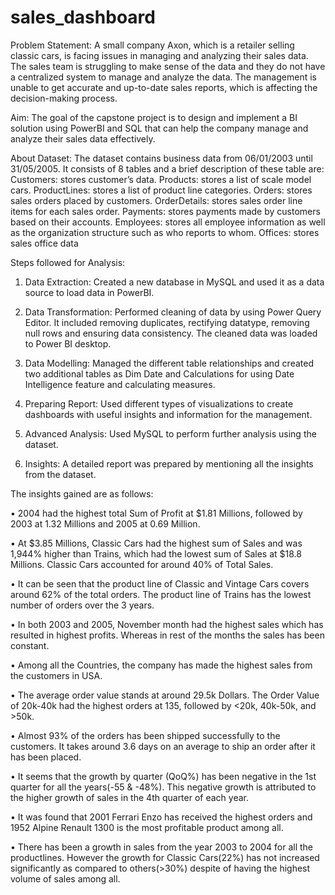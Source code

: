 # sales_dashboard

Problem Statement: A small company Axon, which is a retailer selling classic cars, is facing issues in managing and analyzing their sales data. The sales team is struggling to make sense of the data and they do not have a centralized system to manage and analyze the data. The management is unable to get accurate and up-to-date sales reports, which is affecting the decision-making process.

Aim: The goal of the capstone project is to design and implement a BI solution using PowerBI and SQL that can help the company manage and analyze their sales data effectively. 

About Dataset: The dataset contains business data from 06/01/2003 until 31/05/2005. It consists of 8 tables and a brief description of these table are:
Customers: stores customer’s data.
Products: stores a list of scale model cars.
ProductLines: stores a list of product line categories.
Orders: stores sales orders placed by customers.
OrderDetails: stores sales order line items for each sales order.
Payments: stores payments made by customers based on their accounts.
Employees: stores all employee information as well as the organization structure such as who reports to whom.
Offices: stores sales office data

Steps followed for Analysis:
1.	Data Extraction: Created a new database in MySQL and used it as a data source to load data in PowerBI.

2.	Data Transformation: Performed cleaning of data by using Power Query Editor. It included removing duplicates, rectifying datatype, removing null rows and ensuring data consistency. The cleaned data was loaded to Power BI desktop.

3.	Data Modelling: Managed the different table relationships and created two additional tables as Dim Date and Calculations for using Date Intelligence feature and calculating measures.

4.	Preparing Report: Used different types of visualizations to create dashboards with useful insights and information for the management.

5.	Advanced Analysis: Used MySQL to perform further analysis using the dataset.

6.	Insights: A detailed report was prepared by mentioning all the insights from the dataset.


The insights gained are as follows:

•	2004 had the highest total Sum of Profit at $1.81 Millions, followed by 2003 at 1.32 Millions and 2005 at 0.69 Million.

•	At $3.85 Millions, Classic Cars had the highest sum of Sales and was 1,944% higher than Trains, which had the lowest sum of Sales at $18.8 Millions. Classic Cars accounted for around 40% of Total Sales.

•	It can be seen that the product line of Classic and Vintage Cars covers around 62% of the total orders. The product line of Trains has the lowest number of orders over the 3 years.

•	In both 2003 and 2005, November month had the highest sales which has resulted in highest profits. Whereas in rest of the months the sales has been constant.

•	Among all the Countries, the company has made the highest sales from the customers in USA.

•	The average order value stands at around 29.5k Dollars. The Order Value of 20k-40k had the highest orders at 135, followed by <20k, 40k-50k, and >50k.

•	Almost 93% of the orders has been shipped successfully to the customers. It takes around 3.6 days on an average to ship an order after it has been placed.

•	It seems that the growth by quarter (QoQ%) has been negative in the 1st quarter for all the years(-55 & -48%). This negative growth is attributed to the higher growth of sales in the 4th quarter of each year.

•	It was found that 2001 Ferrari Enzo has received the highest orders and 1952 Alpine Renault 1300 is the most profitable product among all.

•	There has been a growth in sales from the year 2003 to 2004 for all the productlines. However the growth for Classic Cars(22%) has not increased significantly as compared to others(>30%) despite of having the highest volume of sales among all.
